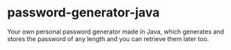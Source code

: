 # password-generator-java
Your own personal password generator made in Java, which generates and stores the password of any length and you can retrieve them later too.
